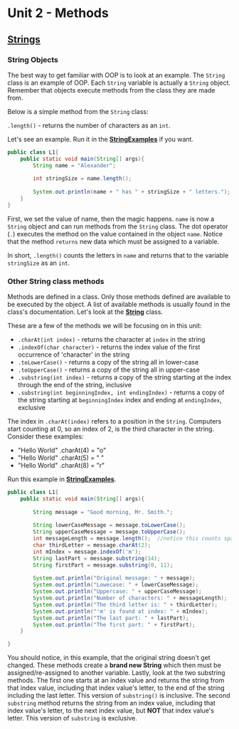 # Unit 2 - Methods

## <u>Strings</u>

### String Objects

The best way to get familiar with OOP is to look at an example. The `String` class is an example of OOP. Each `String` variable is actually a `String` object. Remember that objects execute methods from the class they are made from.

Below is a simple method from the `String` class:

`.length()` - returns the number of characters as an `int`.

Let's see an example. Run it in the [**StringExamples**][sandbox] if you want.
```java
public class L1{
    public static void main(String[] args){
        String name = "Alexander";
       
        int stringSize = name.length();
        
        System.out.println(name + " has " + stringSize + " letters.");
    }
}
```

First, we set the value of name, then the magic happens. `name` is now a `String` object and can run methods from the `String` class. The dot operator (`.`) executes the method on the value contained in the object `name`.  Notice that the method `returns` new data which must be assigned to a variable.

In short, `.length()` counts the letters in `name` and returns that to the variable `stringSize` as an `int`.

### Other String class methods

Methods are defined in a class. Only those methods defined are available to be executed by the object. A list of available methods is usually found in the class's documentation. Let's look at the [**String**](https://docs.oracle.com/javase/8/docs/api/java/lang/String.html) class.

These are a few of the methods we will be focusing on in this unit:
* `.charAt(int index)` - returns the character at `index` in the string
* `.indexOf(char character)` - returns the index value of the first occurrence of 'character' in the string
* `.toLowerCase()` - returns a copy of the string all in lower-case
* `.toUpperCase()` - returns a copy of the string all in upper-case
* `.substring(int index)` - returns a copy of the string starting at the index through the end of the string, inclusive
* `.substring(int beginningIndex, int endingIndex)` - returns a copy of the string starting at `beginningIndex` index and ending at `endingIndex`, exclusive 

The index in `.charAt(index)` refers to a position in the `String`. Computers start counting at 0, so an index of 2, is the third character in the string. Consider these examples:

* "Hello World"   .charAt(4) = "o"
* "Hello World"   .charAt(5) = " "
* "Hello World"   .charAt(8) = "r"

Run this example in [**StringExamples**][sandbox].
```java
public class L1{
    public static void main(String[] args){
        
        String message = "Good morning, Mr. Smith.";
        
        String lowerCaseMessage = message.toLowerCase();
        String upperCaseMessage = message.toUpperCase();
        int messageLength = message.length();  //notice this counts spaces!!
        char thirdLetter = message.charAt(2);
        int mIndex = message.indexOf('m');
        String lastPart = message.substring(14);
        String firstPart = message.substring(0, 11);
        
        System.out.println("Original message: " + message);
        System.out.println("Lowecase: " + lowerCaseMessage);
        System.out.println("Uppercase: " + upperCaseMessage);
        System.out.println("Number of characters: " + messageLength);
        System.out.println("The third letter is: " + thirdLetter);
        System.out.println("'m' is found at index: " + mIndex);
        System.out.println("The last part: " + lastPart);
        System.out.println("The first part: " + firstPart);
    }

}
```
You should notice, in this example, that the original string doesn't get changed. These methods create a **brand new String** which then must be assigned/re-assigned to another variable. Lastly, look at the two substring methods. The first one starts at an index value and returns the string from that index value, including that index value's letter, to the end of the string including the last letter. This version of `substring()` is inclusive. The second `substring` method returns the string from an index value, including that index value's letter, to the next index value, but **NOT** that index value's letter. This version of `substring` is exclusive.


[sandbox]: ../L4-Strings/src/StringExamples.java
